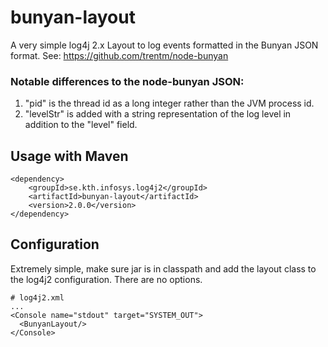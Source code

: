 # bunyan-layout

A very simple log4j 2.x Layout to log events formatted in the Bunyan JSON format.
See: https://github.com/trentm/node-bunyan

### Notable differences to the node-bunyan JSON:

1. "pid" is the thread id as a long integer rather than the JVM process id.
1. "levelStr" is added with a string representation of the log level in addition to the "level" field.

## Usage with Maven

```
<dependency>
    <groupId>se.kth.infosys.log4j2</groupId>
    <artifactId>bunyan-layout</artifactId>
    <version>2.0.0</version>
</dependency>
```

## Configuration

Extremely simple, make sure jar is in classpath and add the layout class to the log4j2 configuration.
There are no options.

```
# log4j2.xml
...
<Console name="stdout" target="SYSTEM_OUT">
  <BunyanLayout/>
</Console>
```
